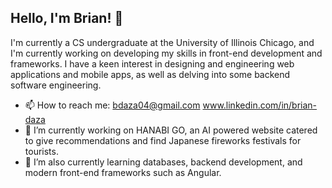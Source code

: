 ## Hello, I'm Brian! 👋

I'm currently a CS undergraduate at the University of Illinois Chicago, and I'm currently working on developing my skills in front-end development and frameworks. 
I have a keen interest in designing and engineering web applications and mobile apps, as well as delving into some backend software engineering. 

- 📫 How to reach me: bdaza04@gmail.com
                       www.linkedin.com/in/brian-daza
- 🔭 I’m currently working on HANABI GO, an AI powered website catered to give recommendations and find Japanese fireworks festivals for tourists.
- 🌱 I’m also currently learning databases, backend development, and modern front-end frameworks such as Angular.
<!--
**bdaza3/bdaza3** is a ✨ _special_ ✨ repository because its `README.md` (this file) appears on your GitHub profile.

Here are some ideas to get you started:
-->
